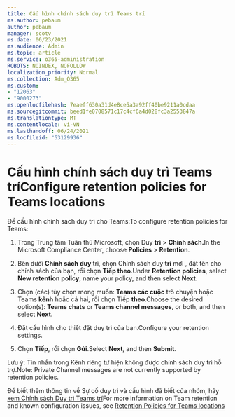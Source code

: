 ```yaml
---
title: Cấu hình chính sách duy trì Teams trí
ms.author: pebaum
author: pebaum
manager: scotv
ms.date: 06/23/2021
ms.audience: Admin
ms.topic: article
ms.service: o365-administration
ROBOTS: NOINDEX, NOFOLLOW
localization_priority: Normal
ms.collection: Adm_O365
ms.custom:
- "12063"
- "9000273"
ms.openlocfilehash: 7eaeff630a31d4e8ce5a3a92ff40be9211a0cdaa
ms.sourcegitcommit: beed1fe0708571c17c4cf6a4d028fc3a2553847a
ms.translationtype: MT
ms.contentlocale: vi-VN
ms.lasthandoff: 06/24/2021
ms.locfileid: "53129936"
---
```

# <a name="configure-retention-policies-for-teams-locations"></a><span data-ttu-id="44c82-102">Cấu hình chính sách duy trì Teams trí</span><span class="sxs-lookup"><span data-stu-id="44c82-102">Configure retention policies for Teams locations</span></span>

<span data-ttu-id="44c82-103">Để cấu hình chính sách duy trì cho Teams:</span><span class="sxs-lookup"><span data-stu-id="44c82-103">To configure retention policies for Teams:</span></span>

1. <span data-ttu-id="44c82-104">Trong Trung tâm Tuân thủ Microsoft, chọn Duy **trì**  >  **Chính sách.**</span><span class="sxs-lookup"><span data-stu-id="44c82-104">In the Microsoft Compliance Center, choose **Policies** > **Retention**.</span></span>

1. <span data-ttu-id="44c82-105">Bên dưới **Chính sách duy** trì, chọn Chính sách duy **trì** mới , đặt tên cho chính sách của bạn, rồi chọn **Tiếp theo**.</span><span class="sxs-lookup"><span data-stu-id="44c82-105">Under **Retention policies**, select **New retention policy**, name your policy, and then select **Next**.</span></span>

1. <span data-ttu-id="44c82-106">Chọn (các) tùy chọn mong muốn: **Teams các cuộc** trò chuyện hoặc Teams **kênh** hoặc cả hai, rồi chọn Tiếp **theo**.</span><span class="sxs-lookup"><span data-stu-id="44c82-106">Choose the desired option(s): **Teams chats** or **Teams channel messages**, or both, and then select **Next**.</span></span>

1. <span data-ttu-id="44c82-107">Đặt cấu hình cho thiết đặt duy trì của bạn.</span><span class="sxs-lookup"><span data-stu-id="44c82-107">Configure your retention settings.</span></span> 

1. <span data-ttu-id="44c82-108">Chọn **Tiếp**, rồi chọn **Gửi**.</span><span class="sxs-lookup"><span data-stu-id="44c82-108">Select **Next**, and then **Submit**.</span></span>

<span data-ttu-id="44c82-109">Lưu ý: Tin nhắn trong Kênh riêng tư hiện không được chính sách duy trì hỗ trợ.</span><span class="sxs-lookup"><span data-stu-id="44c82-109">Note: Private Channel messages are not currently supported by retention policies.</span></span>

<span data-ttu-id="44c82-110">Để biết thêm thông tin về Sự cố duy trì và cấu hình đã biết của nhóm, hãy [xem Chính sách Duy trì Teams trí](/microsoft-365/compliance/create-retention-policies#retention-policy-for-teams-locations)</span><span class="sxs-lookup"><span data-stu-id="44c82-110">For more information on Team retention and known configuration issues, see [Retention Policies for Teams locations](/microsoft-365/compliance/create-retention-policies#retention-policy-for-teams-locations)</span></span>

